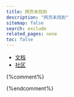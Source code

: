 ```yaml
---
title: 网页未找到
description: "网页未找到"
sitemap: false
search: exclude
related_pages: none
toc: false
---  
```


- [文档](https://www.rainbond.com/docs/stable/)
- [社区](https://t.goodrain.com)

{%comment%}
<script type="text/javascript">
  var GOOG_FIXURL_LANG = 'en';
  var GOOG_FIXURL_SITE = '{{ site.url }}'
</script>
<script type="text/javascript"
  src="http://linkhelp.clients.google.com/tbproxy/lh/wm/fixurl.js">
</script>
{%endcomment%}
